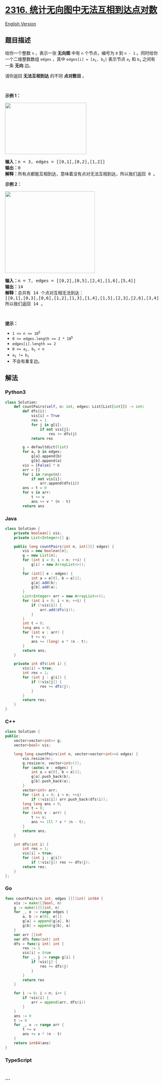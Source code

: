 # [2316. 统计无向图中无法互相到达点对数](https://leetcode.cn/problems/count-unreachable-pairs-of-nodes-in-an-undirected-graph)

[English Version](/solution/2300-2399/2316.Count%20Unreachable%20Pairs%20of%20Nodes%20in%20an%20Undirected%20Graph/README_EN.md)

## 题目描述

<!-- 这里写题目描述 -->

<p>给你一个整数&nbsp;<code>n</code>&nbsp;，表示一张<strong>&nbsp;无向图</strong>&nbsp;中有 <code>n</code>&nbsp;个节点，编号为&nbsp;<code>0</code>&nbsp;到&nbsp;<code>n - 1</code>&nbsp;。同时给你一个二维整数数组&nbsp;<code>edges</code>&nbsp;，其中&nbsp;<code>edges[i] = [a<sub>i</sub>, b<sub>i</sub>]</code>&nbsp;表示节点&nbsp;<code>a<sub>i</sub></code> 和&nbsp;<code>b<sub>i</sub></code>&nbsp;之间有一条&nbsp;<strong>无向</strong>&nbsp;边。</p>

<p>请你返回 <strong>无法互相到达</strong>&nbsp;的不同 <strong>点对数目</strong>&nbsp;。</p>

<p>&nbsp;</p>

<p><strong>示例 1：</strong></p>

<p><img alt="" src="https://fastly.jsdelivr.net/gh/doocs/leetcode@main/solution/2300-2399/2316.Count%20Unreachable%20Pairs%20of%20Nodes%20in%20an%20Undirected%20Graph/images/tc-3.png" style="width: 267px; height: 169px;"></p>

<pre><b>输入：</b>n = 3, edges = [[0,1],[0,2],[1,2]]
<b>输出：</b>0
<b>解释：</b>所有点都能互相到达，意味着没有点对无法互相到达，所以我们返回 0 。
</pre>

<p><strong>示例 2：</strong></p>

<p><img alt="" src="https://fastly.jsdelivr.net/gh/doocs/leetcode@main/solution/2300-2399/2316.Count%20Unreachable%20Pairs%20of%20Nodes%20in%20an%20Undirected%20Graph/images/tc-2.png" style="width: 295px; height: 269px;"></p>

<pre><b>输入：</b>n = 7, edges = [[0,2],[0,5],[2,4],[1,6],[5,4]]
<b>输出：</b>14
<b>解释：</b>总共有 14 个点对互相无法到达：
[[0,1],[0,3],[0,6],[1,2],[1,3],[1,4],[1,5],[2,3],[2,6],[3,4],[3,5],[3,6],[4,6],[5,6]]
所以我们返回 14 。
</pre>

<p>&nbsp;</p>

<p><strong>提示：</strong></p>

<ul>
	<li><code>1 &lt;= n &lt;= 10<sup>5</sup></code></li>
	<li><code>0 &lt;= edges.length &lt;= 2 * 10<sup>5</sup></code></li>
	<li><code>edges[i].length == 2</code></li>
	<li><code>0 &lt;= a<sub>i</sub>, b<sub>i</sub> &lt; n</code></li>
	<li><code>a<sub>i</sub> != b<sub>i</sub></code></li>
	<li>不会有重复边。</li>
</ul>

## 解法

<!-- 这里可写通用的实现逻辑 -->

<!-- tabs:start -->

### **Python3**

<!-- 这里可写当前语言的特殊实现逻辑 -->

```python
class Solution:
    def countPairs(self, n: int, edges: List[List[int]]) -> int:
        def dfs(i):
            vis[i] = True
            res = 1
            for j in g[i]:
                if not vis[j]:
                    res += dfs(j)
            return res

        g = defaultdict(list)
        for a, b in edges:
            g[a].append(b)
            g[b].append(a)
        vis = [False] * n
        arr = []
        for i in range(n):
            if not vis[i]:
                arr.append(dfs(i))
        ans = t = 0
        for v in arr:
            t += v
            ans += v * (n - t)
        return ans
```

### **Java**

<!-- 这里可写当前语言的特殊实现逻辑 -->

```java
class Solution {
    private boolean[] vis;
    private List<Integer>[] g;

    public long countPairs(int n, int[][] edges) {
        vis = new boolean[n];
        g = new List[n];
        for (int i = 0; i < n; ++i) {
            g[i] = new ArrayList<>();
        }
        for (int[] e : edges) {
            int a = e[0], b = e[1];
            g[a].add(b);
            g[b].add(a);
        }
        List<Integer> arr = new ArrayList<>();
        for (int i = 0; i < n; ++i) {
            if (!vis[i]) {
                arr.add(dfs(i));
            }
        }
        int t = 0;
        long ans = 0;
        for (int v : arr) {
            t += v;
            ans += (long) v * (n - t);
        }
        return ans;
    }

    private int dfs(int i) {
        vis[i] = true;
        int res = 1;
        for (int j : g[i]) {
            if (!vis[j]) {
                res += dfs(j);
            }
        }
        return res;
    }
}
```

### **C++**

```cpp
class Solution {
public:
    vector<vector<int>> g;
    vector<bool> vis;

    long long countPairs(int n, vector<vector<int>>& edges) {
        vis.resize(n);
        g.resize(n, vector<int>());
        for (auto& e : edges) {
            int a = e[0], b = e[1];
            g[a].push_back(b);
            g[b].push_back(a);
        }
        vector<int> arr;
        for (int i = 0; i < n; ++i)
            if (!vis[i]) arr.push_back(dfs(i));
        long long ans = 0;
        int t = 0;
        for (int& v : arr) {
            t += v;
            ans += 1ll * v * (n - t);
        }
        return ans;
    }

    int dfs(int i) {
        int res = 1;
        vis[i] = true;
        for (int j : g[i])
            if (!vis[j]) res += dfs(j);
        return res;
    }
};
```

### **Go**

```go
func countPairs(n int, edges [][]int) int64 {
	vis := make([]bool, n)
	g := make([][]int, n)
	for _, e := range edges {
		a, b := e[0], e[1]
		g[a] = append(g[a], b)
		g[b] = append(g[b], a)
	}
	var arr []int
	var dfs func(int) int
	dfs = func(i int) int {
		res := 1
		vis[i] = true
		for _, j := range g[i] {
			if !vis[j] {
				res += dfs(j)
			}
		}
		return res
	}

	for i := 0; i < n; i++ {
		if !vis[i] {
			arr = append(arr, dfs(i))
		}
	}
	ans := 0
	t := 0
	for _, v := range arr {
		t += v
		ans += v * (n - t)
	}
	return int64(ans)
}
```

### **TypeScript**

```ts

```

### **...**

```

```

<!-- tabs:end -->
